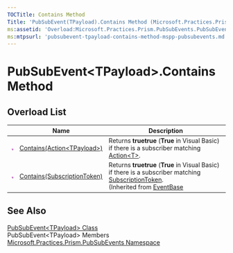 ```yaml
---
TOCTitle: Contains Method
Title: 'PubSubEvent(TPayload).Contains Method (Microsoft.Practices.Prism.PubSubEvents)'
ms:assetid: 'Overload:Microsoft.Practices.Prism.PubSubEvents.PubSubEvent\`1.Contains'
ms:mtpsurl: 'pubsubevent-tpayload-contains-method-mspp-pubsubevents.md'
---
```



# PubSubEvent&lt;TPayload&gt;.Contains Method

## Overload List

<table>
<thead>
<tr class="header">
<th> </th>
<th>Name</th>
<th>Description</th>
</tr>
</thead>
<tbody>
<tr class="odd">

<td><img src="/patterns-practices/reference/images/public-method.gif" alt="Public method"/></td>
<td><a href="/patterns-practices/reference/pubsubevent-tpayload-contains-method-action-tpayload-mspp-pubsubevents" data-raw-source="[Contains(Action&amp;lt;TPayload&amp;gt;)](/patterns-practices/reference/pubsubevent-tpayload-contains-method-action-tpayload-mspp-pubsubevents)">Contains(Action&lt;TPayload&gt;)</a></td>

<td><div class="summary">
Returns <b>truetrue</b> (<b>True</b> in Visual Basic) if there is a subscriber matching <a href="http://msdn.microsoft.com/en-us/library/018hxwa8" data-raw-source="[Action&amp;lt;T&amp;gt;](http://msdn.microsoft.com/en-us/library/018hxwa8)">Action&lt;T&gt;</a>.
</div></td>
</tr>
<tr class="even">
<td><img src="/patterns-practices/reference/images/public-method.gif" alt="Public method"/></td>
<td><a href="/patterns-practices/reference/eventbase-contains-method-mspp-pubsubevents" data-raw-source="[Contains(SubscriptionToken)](/patterns-practices/reference/eventbase-contains-method-mspp-pubsubevents)">Contains(SubscriptionToken)</a></td>
<td><div class="summary">
Returns <b>truetrue</b> (<b>True</b> in Visual Basic) if there is a subscriber matching <a href="/patterns-practices/reference/subscriptiontoken-class-mspp-pubsubevents" data-raw-source="[SubscriptionToken](/patterns-practices/reference/subscriptiontoken-class-mspp-pubsubevents)">SubscriptionToken</a>.
</div>
(Inherited from <a href="/patterns-practices/reference/eventbase-class-mspp-pubsubevents" data-raw-source="[EventBase](/patterns-practices/reference/eventbase-class-mspp-pubsubevents)">EventBase</a></td>
</tr>
</tbody>
</table>

## See Also

[PubSubEvent&lt;TPayload&gt; Class](/patterns-practices/reference/pubsubevent-tpayload-class-mspp-pubsubevents)  
PubSubEvent&lt;TPayload&gt; Members  
[Microsoft.Practices.Prism.PubSubEvents Namespace](/patterns-practices/reference/mspp-mvvm-namespace)  
